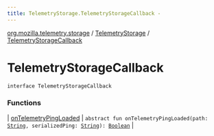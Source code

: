 ```yaml
---
title: TelemetryStorage.TelemetryStorageCallback - 
---
```


[org.mozilla.telemetry.storage](../../index.html) / [TelemetryStorage](../index.html) / [TelemetryStorageCallback](./index.html)

# TelemetryStorageCallback

`interface TelemetryStorageCallback`

### Functions

| [onTelemetryPingLoaded](on-telemetry-ping-loaded.html) | `abstract fun onTelemetryPingLoaded(path: `[`String`](https://kotlinlang.org/api/latest/jvm/stdlib/kotlin/-string/index.html)`, serializedPing: `[`String`](https://kotlinlang.org/api/latest/jvm/stdlib/kotlin/-string/index.html)`): `[`Boolean`](https://kotlinlang.org/api/latest/jvm/stdlib/kotlin/-boolean/index.html) |

